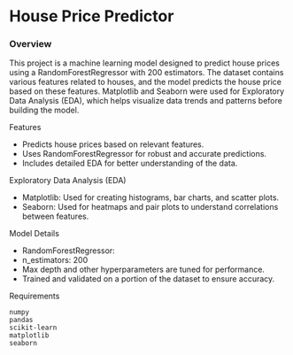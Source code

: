 # House Price Predictor
### Overview

This project is a machine learning model designed to predict house prices using a RandomForestRegressor with 200 estimators. The dataset contains various features related to houses, and the model predicts the house price based on these features. Matplotlib and Seaborn were used for Exploratory Data Analysis (EDA), which helps visualize data trends and patterns before building the model.

Features

 - Predicts house prices based on relevant features.
 - Uses RandomForestRegressor for robust and accurate predictions.
 - Includes detailed EDA for better understanding of the data.


Exploratory Data Analysis (EDA)

 - Matplotlib: Used for creating histograms, bar charts, and scatter plots.
 - Seaborn: Used for heatmaps and pair plots to understand correlations between features.

Model Details

  - RandomForestRegressor:
  - n_estimators: 200
  - Max depth and other hyperparameters are tuned for performance.
  - Trained and validated on a portion of the dataset to ensure accuracy.

Requirements

    numpy
    pandas
    scikit-learn
    matplotlib
    seaborn
